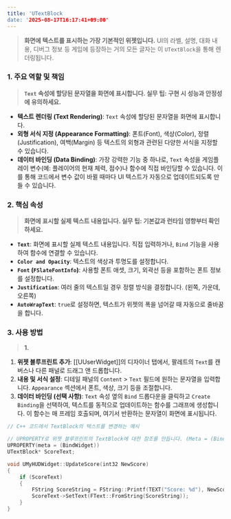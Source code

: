 ```yaml
---
title: 'UTextBlock
date: '2025-08-17T16:17:41+09:00'
---
```




> **화면에 텍스트를 표시하는 가장 기본적인 위젯입니다.** UI의 라벨, 설명, 대화 내용, 디버그 정보 등 게임에 등장하는 거의 모든 글자는 이 `UTextBlock`을 통해 렌더링됩니다.

### **1. 주요 역할 및 책임**
> **`Text` 속성에 할당된 문자열을 화면에 표시합니다. 실무 팁: 구현 시 성능과 안정성에 유의하세요.**
* **텍스트 렌더링 (Text Rendering)**:
	`Text` 속성에 할당된 문자열을 화면에 표시합니다.
* **외형 서식 지정 (Appearance Formatting)**:
	폰트(Font), 색상(Color), 정렬(Justification), 여백(Margin) 등 텍스트의 외형과 관련된 다양한 서식을 지정할 수 있습니다.
* **데이터 바인딩 (Data Binding)**:
	가장 강력한 기능 중 하나로, `Text` 속성을 게임플레이 변수(예: 플레이어의 현재 체력, 점수)나 함수에 직접 바인딩할 수 있습니다. 이를 통해 코드에서 변수 값이 바뀔 때마다 UI 텍스트가 자동으로 업데이트되도록 만들 수 있습니다.

### **2. 핵심 속성**
> **화면에 표시할 실제 텍스트 내용입니다. 실무 팁: 기본값과 런타임 영향부터 확인하세요.**
* **`Text`**:
	화면에 표시할 실제 텍스트 내용입니다. 직접 입력하거나, `Bind` 기능을 사용하여 함수에 연결할 수 있습니다.
* **`Color and Opacity`**:
	텍스트의 색상과 투명도를 설정합니다.
* **`Font` (`FSlateFontInfo`)**:
	사용할 폰트 애셋, 크기, 외곽선 등을 포함하는 폰트 정보를 설정합니다.
* **`Justification`**:
	여러 줄의 텍스트일 경우 정렬 방식을 결정합니다. (왼쪽, 가운데, 오른쪽)
* **`AutoWrapText`**:
	`true`로 설정하면, 텍스트가 위젯의 폭을 넘어갈 때 자동으로 줄바꿈을 합니다.

### **3. 사용 방법**
> **1.**
1.  **위젯 블루프린트 추가**:
	[[UUserWidget]]의 디자이너 탭에서, 팔레트의 `Text`를 캔버스나 다른 패널로 드래그 앤 드롭합니다.
2.  **내용 및 서식 설정**:
	디테일 패널의 `Content` > `Text` 필드에 원하는 문자열을 입력합니다. `Appearance` 섹션에서 폰트, 색상, 크기 등을 조절합니다.
3.  **데이터 바인딩 (선택 사항)**:
	`Text` 속성 옆의 `Bind` 드롭다운을 클릭하고 `Create Binding`을 선택하여, 텍스트를 동적으로 업데이트하는 함수를 그래프에 생성합니다. 이 함수는 매 프레임 호출되며, 여기서 반환하는 문자열이 화면에 표시됩니다.

```cpp
// C++ 코드에서 TextBlock의 텍스트를 변경하는 예시

// UPROPERTY로 위젯 블루프린트의 TextBlock에 대한 참조를 만듭니다. (Meta = (BindWidget))
UPROPERTY(meta = (BindWidget))
UTextBlock* ScoreText;

void UMyHUDWidget::UpdateScore(int32 NewScore)
{
    if (ScoreText)
    {
        FString ScoreString = FString::Printf(TEXT("Score: %d"), NewScore);
        ScoreText->SetText(FText::FromString(ScoreString));
    }
}
```
